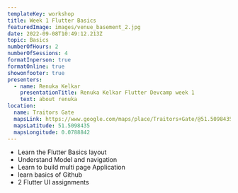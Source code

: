 ```yaml
---
templateKey: workshop
title: Week 1 Flutter Basics
featuredImage: images/venue_basement_2.jpg
date: 2022-09-08T10:49:12.213Z
topic: Basics
numberOfHours: 2
numberOfSessions: 4
formatInperson: true
formatOnline: true
showonfooter: true
presenters:
  - name: Renuka Kelkar
    presentationTitle: Renuka Kelkar Flutter Devcamp week 1
    text: about renuka
location:
  name: Traitors Gate
  mapsLink: https://www.google.com/maps/place/Traitors+Gate/@51.5098435,-0.0788842,19z/data=!4m5!3m4!1s0x4876030dd752a1c5:0x4a35f7c87ee9c96!8m2!3d51.5098435!4d-0.0784241
  mapsLatitude: 51.5098435
  mapsLongitude: 0.0788842
---
```

* Learn the Flutter Basics layout
* Understand Model and navigation
* Learn to build multi page Application
* learn basics of Github
* 2 Flutter UI assignments
